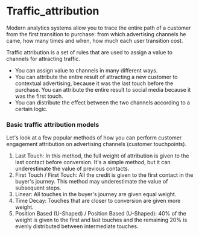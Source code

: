 # Traffic_attribution

Modern analytics systems allow you to trace the entire path of a customer from the first transition to purchase: from which advertising channels he came, how many times and when, how much each user transition cost.


Traffic attribution is a set of rules that are used to assign a value to channels for attracting traffic. 
- You can assign value to channels in many different ways.
- You can attribute the entire result of attracting a new customer to contextual advertising, because it was the last touch before the purchase. You can attribute the entire result to social media because it was the first touch.
- You can distribute the effect between the two channels according to a certain logic.


### Basic traffic attribution models
Let's look at a few popular methods of how you can perform customer engagement attribution on advertising channels (customer touchpoints).

1. Last Touch: In this method, the full weight of attribution is given to the last contact before conversion. It's a simple method, but it can underestimate the value of previous contacts.
2. First Touch / First Touch: All the credit is given to the first contact in the buyer's journey. This method may underestimate the value of subsequent steps. 
3. Linear: All touches in the buyer's journey are given equal weight.
4. Time Decay: Touches that are closer to conversion are given more weight.
5. Position Based (U-Shaped) / Position Based (U-Shaped): 40% of the weight is given to the first and last touches and the remaining 20% is evenly distributed between intermediate touches.
